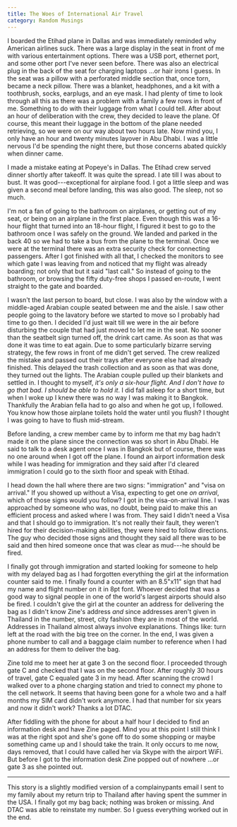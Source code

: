 ```yaml
---
title: The Woes of International Air Travel
category: Random Musings
---
```


I boarded the Etihad plane in Dallas and was immediately reminded why American airlines suck. There was a large display in the seat in front of me with various entertainment options. There was a USB port, ethernet port, and some other port I've never seen before. There was also an electrical plug in the back of the seat for charging laptops ...or hair irons I guess. In the seat was a pillow with a perforated middle section that, once torn, became a neck pillow. There was a blanket, headphones, and a kit with a toothbrush, socks, earplugs, and an eye mask. I had plenty of time to look through all this as there was a problem with a family a few rows in front of me. Something to do with their luggage from what I could tell. After about an hour of deliberation with the crew, they decided to leave the plane. Of course, this meant their luggage in the bottom of the plane needed retrieving, so we were on our way about two hours late. Now mind you, I only have an hour and twenty minutes layover in Abu Dhabi. I was a little nervous I'd be spending the night there, but those concerns abated quickly when dinner came.

I made a mistake eating at Popeye's in Dallas. The Etihad crew served dinner shortly after takeoff. It was quite the spread. I ate till I was about to bust. It was good---exceptional for airplane food. I got a little sleep and was given a second meal before landing, this was also good. The sleep, not so much.

I'm not a fan of going to the bathroom on airplanes, or getting out of my seat, or being on an airplane in the first place. Even though this was a 16-hour flight that turned into an 18-hour flight, I figured it best to go to the bathroom once I was safely on the ground. We landed and parked in the back 40 so we had to take a bus from the plane to the terminal. Once we were at the terminal there was an extra security check for connecting passengers. After I got finished with all that, I checked the monitors to see which gate I was leaving from and noticed that my flight was already boarding; not only that but it said "last call." So instead of going to the bathroom, or browsing the fifty duty-free shops I passed en-route, I went straight to the gate and boarded.

I wasn't the last person to board, but close. I was also by the window with a middle-aged Arabian couple seated between me and the aisle. I saw other people going to the lavatory before we started to move so I probably had time to go then. I decided I'd just wait till we were in the air before disturbing the couple that had just moved to let me in the seat. No sooner than the seatbelt sign turned off, the drink cart came. As soon as that was done it was time to eat again. Due to some particularly bizarre serving strategy, the few rows in front of me didn't get served. The crew realized the mistake and passed out their trays after everyone else had already finished. This delayed the trash collection and as soon as that was done, they turned out the lights. The Arabian couple pulled up their blankets and settled in. I thought to myself, *it's only a six-hour flight. And I don't have to go that bad. I should be able to hold it*. I did fall asleep for a short time, but when I woke up I knew there was no way I was making it to Bangkok. Thankfully the Arabian fella had to go also and when he got up, I followed. You know how those airplane toilets hold the water until you flush? I thought I was going to have to flush mid-stream.

Before landing, a crew member came by to inform me that my bag hadn't made it on the plane since the connection was so short in Abu Dhabi. He said to talk to a desk agent once I was in Bangkok but of course, there was no one around when I got off the plane. I found an airport information desk while I was heading for immigration and they said after I'd cleared immigration I could go to the sixth floor and speak with Etihad.

I head down the hall where there are two signs: "immigration" and "visa on arrival." If you showed up without a Visa, expecting to get one *on arrival*, which of those signs would you follow? I got in the visa-on-arrival line. I was approached by someone who was, no doubt, being paid to make this an efficient process and asked where I was from. They said I didn't need a Visa and that I should go to immigration. It's not really their fault, they weren't hired for their decision-making abilities, they were hired to follow directions. The guy who decided those signs and thought they said all there was to be said and then hired someone once that was clear as mud---he should be fired.

I finally got through immigration and started looking for someone to help with my delayed bag as I had forgotten everything the girl at the information counter said to me. I finally found a counter with an 8.5"x11" sign that had my name and flight number on it in 8pt font. Whoever decided that was a good way to signal people in one of the world's largest airports should also be fired. I couldn't give the girl at the counter an address for delivering the bag as I didn't know Zine's address *and* since addresses aren't given in Thailand in the number, street, city fashion they are in most of the world. Addresses in Thailand almost always involve explanations. Things like: turn left at the road with the big tree on the corner. In the end, I was given a phone number to call and a baggage claim number to reference when I had an address for them to deliver the bag.

Zine told me to meet her at gate 3 on the second floor. I proceeded through gate C and checked that I was on the second floor. After roughly 30 hours of travel, gate C equaled gate 3 in my head. After scanning the crowd I walked over to a phone charging station and tried to connect my phone to the cell network. It seems that having been gone for a whole two and a half months my SIM card didn't work anymore. I had that number for six years and now it didn't work? Thanks a lot DTAC.

After fiddling with the phone for about a half hour I decided to find an information desk and have Zine paged. Mind you at this point I still think I was at the right spot and she's gone off to do some shopping or maybe something came up and I should take the train. It only occurs to me now, days removed, that I could have called her via Skype with the airport WiFi. But before I got to the information desk Zine popped out of nowhere ...or gate 3 as she pointed out.

<hr>

This story is a slightly modified version of a complainypants email I sent to my family about my return trip to Thailand after having spent the summer in the USA. I finally got my bag back; nothing was broken or missing. And DTAC was able to reinstate my number. So I guess everything worked out in the end.
